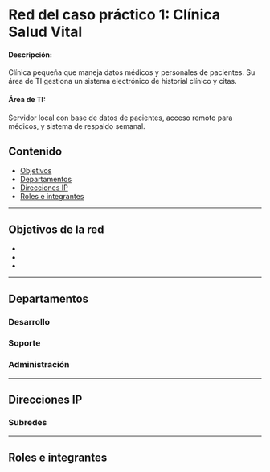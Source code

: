 # Red del caso práctico 1: Clínica Salud Vital

#### Descripción:
Clínica pequeña que maneja datos médicos y personales de pacientes. Su área de TI gestiona un sistema electrónico de historial clínico y citas.
#### Área de TI:
Servidor local con base de datos de pacientes, acceso remoto para médicos, y sistema de respaldo semanal.


## Contenido
- [Objetivos](#objetivos-de-la-red)
- [Departamentos](#departamentos)
- [Direcciones IP](#direcciones-ip)
- [Roles e integrantes](#roles-e-integrantes)

---
## Objetivos de la red
-
-
-
---
## Departamentos
### Desarrollo
### Soporte
### Administración
---
## Direcciones IP
### Subredes
---
## Roles e integrantes